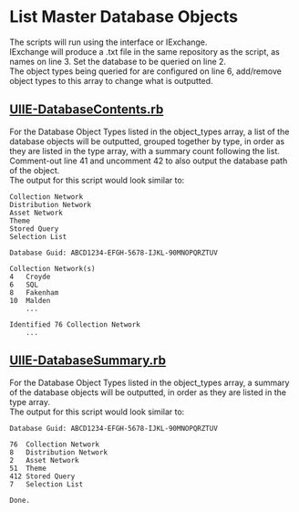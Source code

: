 # List Master Database Objects  
The scripts will run using the interface or IExchange.  
IExchange will produce a .txt file in the same repository as the script, as names on line 3. Set the database to be queried on line 2.  
The object types being queried for are configured on line 6, add/remove object types to this array to change what is outputted.  


## [UIIE-DatabaseContents.rb](./UIIE-DatabaseContents.rb)
For the Database Object Types listed in the object_types array, a list of the database objects will be outputted, grouped together by type, in order as they are listed in the type array, with a summary count following the list.  
Comment-out line 41 and uncomment 42 to also output the database path of the object.  
The output for this script would look similar to:  
```
Collection Network
Distribution Network
Asset Network
Theme
Stored Query
Selection List

Database Guid: ABCD1234-EFGH-5678-IJKL-90MNOPQRZTUV

Collection Network(s)
4	Croyde
6	SQL
8	Fakenham
10	Malden
    ...

Identified 76 Collection Network
    ...

```


## [UIIE-DatabaseSummary.rb](./UIIE-DatabaseSummary.rb)
For the Database Object Types listed in the object_types array, a summary of the database objects will be outputted, in order as they are listed in the type array.  
The output for this script would look similar to:  
```
Database Guid: ABCD1234-EFGH-5678-IJKL-90MNOPQRZTUV

76	Collection Network
8	Distribution Network
2	Asset Network
51	Theme
412	Stored Query
7	Selection List

Done.
```
